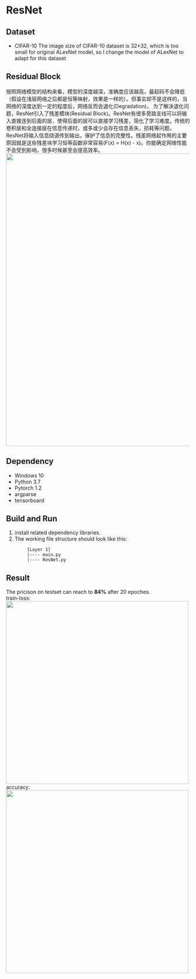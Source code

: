 # ResNet
## Dataset 
* CIFAR-10
The image size of CIFAR-10 dataset is 32*32, which is too small for original ALexNet model, so I change the model of ALexNet to adapt for this dataset

## Residual Block
按照网络模型的结构来看，模型的深度越深，准确度应该越高，最起码不会降低（假设在浅层网络之后都是恒等映射，效果是一样的）。但事实却不是这样的，当网络的深度达到一定的程度后，网络反而会退化(Degradation)， 为了解决退化问题，ResNet引入了残差模块(Residual Block)。ResNet有很多旁路支线可以将输入直接连到后面的层，使得后面的层可以直接学习残差，简化了学习难度。传统的卷积层和全连接层在信息传递时，或多或少会存在信息丢失，损耗等问题。ResNet将输入信息绕道传到输出，保护了信息的完整性。残差网络起作用的主要原因就是这些残差块学习恒等函数非常容易(F(x) = H(x) - x)。你能确定网络性能不会受到影响，很多时候甚至会提高效率。
<img src="https://github.com/Xinrui-Fang/HCI-ML-with-Code/blob/master/Convolutional%20Neural%20Networks/ResNet/img/resnet.png" width = "800"  alt="" align=center /><br/>

## Dependency 
* Windows 10
* Python 3.7
* Pytorch 1.2
* argparse
* tensorboard

## Build and Run
1. install related dependency libraries.
1. The working file structure should look like this:
```
        [Layer 1]
        |---- main.py
        |---- ResNet.py
```
## Result
The pricison on testset can reach to **84%** after 20 epoches.<br/>
train-loss:
<img src="https://github.com/Xinrui-Fang/HCI-ML-with-Code/blob/master/Convolutional%20Neural%20Networks/ResNet/img/train_loss.svg" width = "500"  alt="" align=center /><br/>
accuracy:
<img src="https://github.com/Xinrui-Fang/HCI-ML-with-Code/blob/master/Convolutional%20Neural%20Networks/ResNet/img/accuracy.svg" width = "500"  alt="" align=center /><br/>

